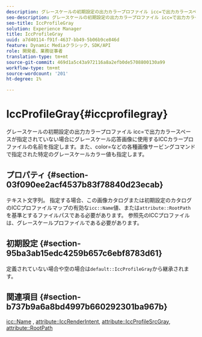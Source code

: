 ```yaml
---
description: グレースケールの初期設定の出力カラープロファイル icc=で出力カラースペースが指定されていない場合にグレースケール応答画像に使用するICCカラープロファイルの名前を指定します。また、color=などの各種画像サービングコマンドで指定された特定のグレースケールカラー値も指定します。
seo-description: グレースケールの初期設定の出力カラープロファイル icc=で出力カラースペースが指定されていない場合にグレースケール応答画像に使用するICCカラープロファイルの名前を指定します。また、color=などの各種画像サービングコマンドで指定された特定のグレースケールカラー値も指定します。
seo-title: IccProfileGray
solution: Experience Manager
title: IccProfileGray
uuid: a7d40114-f91f-4637-bb49-5b06b9ce846d
feature: Dynamic Mediaクラシック，SDK/API
role: 開発者、業務従事者
translation-type: tm+mt
source-git-commit: 469d1a5c43a972116a8a2efb0de5708800130a99
workflow-type: tm+mt
source-wordcount: '201'
ht-degree: 1%

---
```



# IccProfileGray{#iccprofilegray}

グレースケールの初期設定の出力カラープロファイル icc=で出力カラースペースが指定されていない場合にグレースケール応答画像に使用するICCカラープロファイルの名前を指定します。また、color=などの各種画像サービングコマンドで指定された特定のグレースケールカラー値も指定します。

## プロパティ {#section-03f090ee2acf4537b83f78840d23ecab}

テキスト文字列。 指定する場合、この画像カタログまたは初期設定のカタログのICCプロファイルマップの有効な`icc::Name`値、または`attribute::RootPath`を基準とするファイルパスである必要があります。 参照先のICCプロファイルは、グレースケールプロファイルである必要があります。

## 初期設定 {#section-95ba3ab15edc4259b657c6ebf8783d61}

定義されていない場合や空の場合は`default::IccProfileGray`から継承されます。

## 関連項目 {#section-b737b9a6a8bd4997b660292301ba967b}

[icc::Name](../../../../../is-api/image-catalog/image-serving-api-ref/c-image-catalog-reference/c-icc-profile-map-reference/r-name-icc.md#reference-9e7d3c8e35434981a3dfac66b8946cbe) ,  [attribute::IccRenderIntent](../../../../../is-api/image-catalog/image-serving-api-ref/c-image-catalog-reference/c-attributes-reference/r-iccrenderintent.md#reference-012f207f28bd4406a5368d23ed95a51f),  [attribute::IccProfileSrcGray](../../../../../is-api/image-catalog/image-serving-api-ref/c-image-catalog-reference/c-attributes-reference/r-iccprofilesrcgray.md#reference-a717831da24d43f680d01393660f12f9),  [attribute::RootPath](../../../../../is-api/image-catalog/image-serving-api-ref/c-image-catalog-reference/c-attributes-reference/r-rootpath.md#reference-17d57e5967be403b8408fa7214017494)
